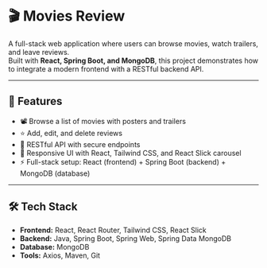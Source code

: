 # 🎬 Movies Review

A full-stack web application where users can browse movies, watch trailers, and leave reviews.  
Built with **React, Spring Boot, and MongoDB**, this project demonstrates how to integrate a modern frontend with a RESTful backend API.

---

## 🚀 Features
- 📽️ Browse a list of movies with posters and trailers
- ⭐ Add, edit, and delete reviews
- 🔗 RESTful API with secure endpoints
- 🎨 Responsive UI with React, Tailwind CSS, and React Slick carousel
- ⚡ Full-stack setup: React (frontend) + Spring Boot (backend) + MongoDB (database)

---

## 🛠️ Tech Stack
- **Frontend:** React, React Router, Tailwind CSS, React Slick  
- **Backend:** Java, Spring Boot, Spring Web, Spring Data MongoDB  
- **Database:** MongoDB  
- **Tools:** Axios, Maven, Git
